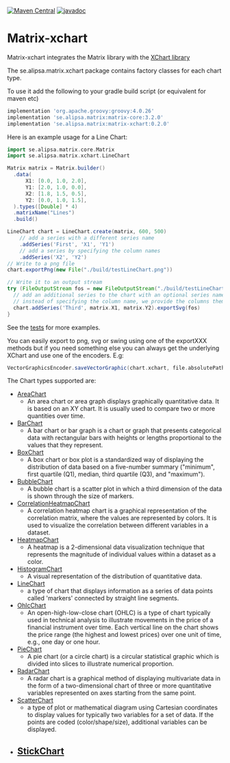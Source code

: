 [![Maven Central](https://maven-badges.herokuapp.com/maven-central/se.alipsa.matrix/matrix-xchart/badge.svg)](https://maven-badges.herokuapp.com/maven-central/se.alipsa.matrix/matrix-xchart)
[![javadoc](https://javadoc.io/badge2/se.alipsa.matrix/matrix-xchart/javadoc.svg)](https://javadoc.io/doc/se.alipsa.matrix/matrix-xchart)
# Matrix-xchart

Matrix-xchart integrates the Matrix library with the [XChart library](https://knowm.org/open-source/xchart/)

The se.alipsa.matrix.xchart package contains factory classes for each chart type.

To use it add the following to your gradle build script (or equivalent for maven etc)
```groovy
implementation 'org.apache.groovy:groovy:4.0.26'
implementation 'se.alipsa.matrix:matrix-core:3.2.0'
implementation 'se.alipsa.matrix:matrix-xchart:0.2.0'
```
Here is an example usage for a Line Chart:

```groovy
import se.alipsa.matrix.core.Matrix
import se.alipsa.matrix.xchart.LineChart

Matrix matrix = Matrix.builder()
  .data(
      X1: [0.0, 1.0, 2.0],
      Y1: [2.0, 1.0, 0.0],
      X2: [1.8, 1.5, 0.5],
      Y2: [0.0, 1.0, 1.5],
  ).types([Double] * 4)
  .matrixName("Lines")
  .build()

LineChart chart = LineChart.create(matrix, 600, 500)
    // add a series with a different series name
    .addSeries('First', 'X1', 'Y1')
    // add a series by specifying the column names
    .addSeries('X2', 'Y2')
// Write to a png file
chart.exportPng(new File("./build/testLineChart.png"))

// Write it to an output stream
try (FileOutputStream fos = new FileOutputStream("./build/testLineChart2.svg")) {
  // add an additional series to the chart with an optional series name
  // instead of specifying the column name, we provide the columns themselves
  chart.addSeries('Third', matrix.X1, matrix.Y2).exportSvg(fos)
}
```
See the [tests](https://github.com/Alipsa/matrix/tree/main/matrix-xchart/src/test/groovy/test/alipsa/matrix/xchart) for more examples.

You can easily export to png, svg or swing using one of the exportXXX methods but if you need something else you can always get the underlying XChart and use one of the encoders. E.g:
```groovy
VectorGraphicsEncoder.saveVectorGraphic(chart.xchart, file.absolutePath, VectorGraphicsEncoder.VectorGraphicsFormat.PDF)
```

The Chart types supported are:
- [AreaChart](https://github.com/Alipsa/matrix/blob/main/matrix-xchart/src/main/groovy/se/alipsa/matrix/xchart/AreaChart.groovy)
  -  An area chart or area graph displays graphically quantitative data. It is based on an XY chart. It is usually used to compare two or more quantities over time. 
- [BarChart](https://github.com/Alipsa/matrix/blob/main/matrix-xchart/src/main/groovy/se/alipsa/matrix/xchart/BarChart.groovy)
  - A bar chart or bar graph is a chart or graph that presents categorical data with rectangular bars with heights or lengths proportional to the values that they represent.
- [BoxChart](https://github.com/Alipsa/matrix/blob/main/matrix-xchart/src/main/groovy/se/alipsa/matrix/xchart/BoxChart.groovy)
  - A box chart or box plot is a standardized way of displaying the distribution of data based on a five-number summary ("minimum", first quartile (Q1), median, third quartile (Q3), and "maximum").
- [BubbleChart](https://github.com/Alipsa/matrix/blob/main/matrix-xchart/src/main/groovy/se/alipsa/matrix/xchart/BubbleChart.groovy)
  - A bubble chart is a scatter plot in which a third dimension of the data is shown through the size of markers.
- [CorrelationHeatmapChart](https://github.com/Alipsa/matrix/blob/main/matrix-xchart/src/main/groovy/se/alipsa/matrix/xchart/CorrelationHeatmapChart.groovy)
  - A correlation heatmap chart is a graphical representation of the correlation matrix, where the values are represented by colors. It is used to visualize the correlation between different variables in a dataset.
- [HeatmapChart](https://github.com/Alipsa/matrix/blob/main/matrix-xchart/src/main/groovy/se/alipsa/matrix/xchart/HeatmapChart.groovy)
  - A heatmap is a 2-dimensional data visualization technique that represents the magnitude of individual values within a dataset as a color.
- [HistogramChart](https://github.com/Alipsa/matrix/blob/main/matrix-xchart/src/main/groovy/se/alipsa/matrix/xchart/HistogramChart.groovy)
  - A visual representation of the distribution of quantitative data.
- [LineChart](https://github.com/Alipsa/matrix/blob/main/matrix-xchart/src/main/groovy/se/alipsa/matrix/xchart/LineChart.groovy)
  - a type of chart that displays information as a series of data points called 'markers' connected by straight line segments.
- [OhlcChart](https://github.com/Alipsa/matrix/blob/main/matrix-xchart/src/main/groovy/se/alipsa/matrix/xchart/OhlcChart.groovy)
  - An open-high-low-close chart (OHLC) is a type of chart typically used in technical analysis to illustrate movements in the price of a financial instrument over time. Each vertical line on the chart shows the price range (the highest and lowest prices) over one unit of time, e.g., one day or one hour. 
- [PieChart](https://github.com/Alipsa/matrix/blob/main/matrix-xchart/src/main/groovy/se/alipsa/matrix/xchart/PieChart.groovy)
  - A pie chart (or a circle chart) is a circular statistical graphic which is divided into slices to illustrate numerical proportion.
- [RadarChart](https://github.com/Alipsa/matrix/blob/main/matrix-xchart/src/main/groovy/se/alipsa/matrix/xchart/RadarChart.groovy)
  - A radar chart is a graphical method of displaying multivariate data in the form of a two-dimensional chart of three or more quantitative variables represented on axes starting from the same point.
- [ScatterChart](https://github.com/Alipsa/matrix/blob/main/matrix-xchart/src/main/groovy/se/alipsa/matrix/xchart/ScatterChart.groovy)
  - a type of plot or mathematical diagram using Cartesian coordinates to display values for typically two variables for a set of data. If the points are coded (color/shape/size), additional variables can be displayed.
- [StickChart](https://github.com/Alipsa/matrix/blob/main/matrix-xchart/src/main/groovy/se/alipsa/matrix/xchart/StickChart.groovy)
  -